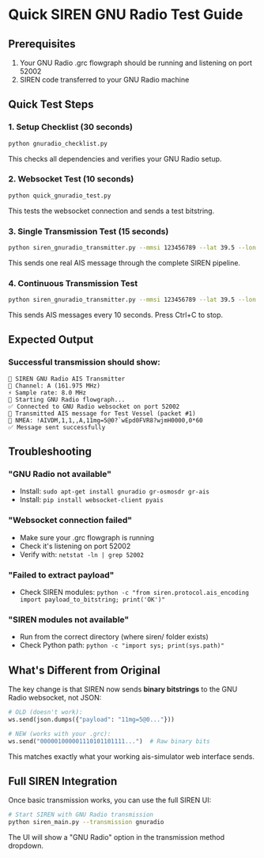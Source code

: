 # Quick SIREN GNU Radio Test Guide

## Prerequisites
1. Your GNU Radio .grc flowgraph should be running and listening on port 52002
2. SIREN code transferred to your GNU Radio machine

## Quick Test Steps

### 1. **Setup Checklist (30 seconds)**
```bash
python gnuradio_checklist.py
```
This checks all dependencies and verifies your GNU Radio setup.

### 2. **Websocket Test (10 seconds)**
```bash
python quick_gnuradio_test.py
```
This tests the websocket connection and sends a test bitstring.

### 3. **Single Transmission Test (15 seconds)**
```bash
python siren_gnuradio_transmitter.py --mmsi 123456789 --lat 39.5 --lon -9.2 --once
```
This sends one real AIS message through the complete SIREN pipeline.

### 4. **Continuous Transmission Test**
```bash
python siren_gnuradio_transmitter.py --mmsi 123456789 --lat 39.5 --lon -9.2 --continuous --interval 10
```
This sends AIS messages every 10 seconds. Press Ctrl+C to stop.

## Expected Output

### Successful transmission should show:
```
🚢 SIREN GNU Radio AIS Transmitter
📡 Channel: A (161.975 MHz)
⚡ Sample rate: 8.0 MHz
🚀 Starting GNU Radio flowgraph...
✅ Connected to GNU Radio websocket on port 52002
📡 Transmitted AIS message for Test Vessel (packet #1)
🔧 NMEA: !AIVDM,1,1,,A,11mg=5@0?`wEpd0FVR8?wjmH0000,0*60
✅ Message sent successfully
```

## Troubleshooting

### "GNU Radio not available"
- Install: `sudo apt-get install gnuradio gr-osmosdr gr-ais`
- Install: `pip install websocket-client pyais`

### "Websocket connection failed"
- Make sure your .grc flowgraph is running
- Check it's listening on port 52002
- Verify with: `netstat -ln | grep 52002`

### "Failed to extract payload"
- Check SIREN modules: `python -c "from siren.protocol.ais_encoding import payload_to_bitstring; print('OK')"`

### "SIREN modules not available"
- Run from the correct directory (where siren/ folder exists)
- Check Python path: `python -c "import sys; print(sys.path)"`

## What's Different from Original

The key change is that SIREN now sends **binary bitstrings** to the GNU Radio websocket, not JSON:

```python
# OLD (doesn't work):
ws.send(json.dumps({"payload": "11mg=5@0..."}))

# NEW (works with your .grc):
ws.send("000001000001110101101111...")  # Raw binary bits
```

This matches exactly what your working ais-simulator web interface sends.

## Full SIREN Integration

Once basic transmission works, you can use the full SIREN UI:

```bash
# Start SIREN with GNU Radio transmission
python siren_main.py --transmission gnuradio
```

The UI will show a "GNU Radio" option in the transmission method dropdown.
